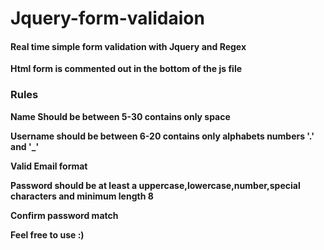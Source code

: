 # Jquery-form-validaion
<h4>Real time simple form validation with <strong>Jquery</strong> and <strong>Regex<strong></h4>
<p>Html form is commented out in the bottom of the js file</p>

<h3>Rules</h3>
<p><strong>Name Should be between 5-30 contains only space<strong></p>
<p><strong>Username should be between 6-20 contains only alphabets numbers '.' and  '_'<strong></p>
<p><strong>Valid Email format<strong></p>
<p><strong>Password should be at least a uppercase,lowercase,number,special characters and minimum length 8<strong></p>
<p><strong>Confirm password match<strong></p>

<b>Feel free to use :)</b>
